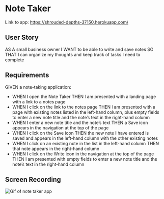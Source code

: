 # Note Taker

Link to app: https://shrouded-depths-37150.herokuapp.com/

## User Story
AS A small business owner
I WANT to be able to write and save notes
SO THAT I can organize my thoughts and keep track of tasks I need to complete

## Requirements
GIVEN a note-taking application:
- WHEN I open the Note Taker
THEN I am presented with a landing page with a link to a notes page
- WHEN I click on the link to the notes page
THEN I am presented with a page with existing notes listed in the left-hand column, plus empty fields to enter a new note title and the note’s text in the right-hand column
- WHEN I enter a new note title and the note’s text
THEN a Save icon appears in the navigation at the top of the page
- WHEN I click on the Save icon
THEN the new note I have entered is saved and appears in the left-hand column with the other existing notes
- WHEN I click on an existing note in the list in the left-hand column
THEN that note appears in the right-hand column
- WHEN I click on the Write icon in the navigation at the top of the page
THEN I am presented with empty fields to enter a new note title and the note’s text in the right-hand column

## Screen Recording
![Gif of note taker app](note-taker-demo.gif)
